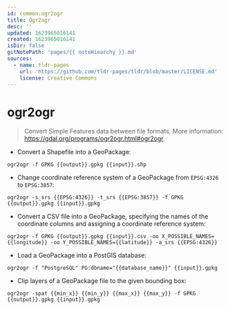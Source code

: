 ```yaml
---
id: common.ogr2ogr
title: Ogr2ogr
desc: ''
updated: 1623965016141
created: 1623965016141
isDir: false
gitNotePath: 'pages/{{ noteHiearchy }}.md'
sources:
  - name: tldr-pages
    url: 'https://github.com/tldr-pages/tldr/blob/master/LICENSE.md'
    license: Creative Commons
---
```

# ogr2ogr

> Convert Simple Features data between file formats.
> More information: <https://gdal.org/programs/ogr2ogr.html#ogr2ogr>.

- Convert a Shapefile into a GeoPackage:

`ogr2ogr -f GPKG {{output}}.gpkg {{input}}.shp`

- Change coordinate reference system of a GeoPackage from `EPSG:4326` to `EPSG:3857`:

`ogr2ogr -s_srs {{EPSG:4326}} -t_srs {{EPSG:3857}} -f GPKG {{output}}.gpkg {{input}}.gpkg`

- Convert a CSV file into a GeoPackage, specifying the names of the coordinate columns and assigning a coordinate reference system:

`ogr2ogr -f GPKG {{output}}.gpkg {{input}}.csv -oo X_POSSIBLE_NAMES={{longitude}} -oo Y_POSSIBLE_NAMES={{latitude}} -a_srs {{EPSG:4326}}`

- Load a GeoPackage into a PostGIS database:

`ogr2ogr -f "PostgreSQL" PG:dbname="{{database_name}}" {{input}}.gpkg`

- Clip layers of a GeoPackage file to the given bounding box:

`ogr2ogr -spat {{min_x}} {{min_y}} {{max_x}} {{max_y}} -f GPKG {{output}}.gpkg {{input}}.gpkg`

